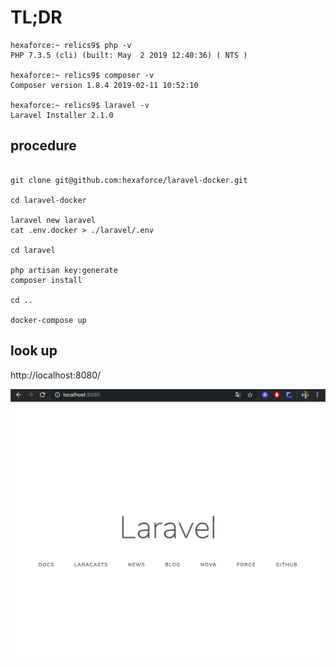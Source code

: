 # TL;DR

```
hexaforce:~ relics9$ php -v
PHP 7.3.5 (cli) (built: May  2 2019 12:40:36) ( NTS )

hexaforce:~ relics9$ composer -v
Composer version 1.8.4 2019-02-11 10:52:10

hexaforce:~ relics9$ laravel -v
Laravel Installer 2.1.0
```

## procedure
```

git clone git@github.com:hexaforce/laravel-docker.git

cd laravel-docker

laravel new laravel
cat .env.docker > ./laravel/.env

cd laravel

php artisan key:generate
composer install

cd ..

docker-compose up 

```

## look up

http://localhost:8080/

![SS](ss.png "SS")